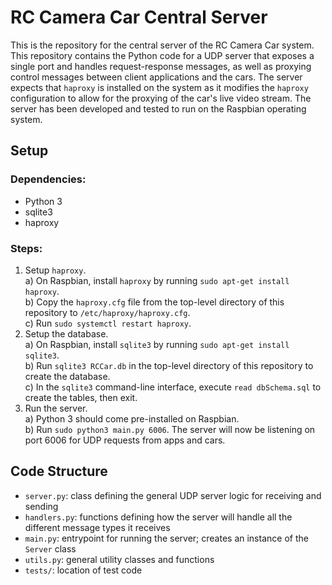 # RC Camera Car Central Server

This is the repository for the central server of the RC Camera Car system. This
repository contains the Python code for a UDP server that exposes a single port
and handles request-response messages, as well as proxying control messages
between client applications and the cars. The server expects that `haproxy` is
installed on the system as it modifies the `haproxy` configuration to allow for
the proxying of the car's live video stream. The server has been developed and
tested to run on the Raspbian operating system.

## Setup
### Dependencies:
* Python 3
* sqlite3
* haproxy

### Steps:
1. Setup `haproxy`.  
  a) On Raspbian, install `haproxy` by running `sudo apt-get install haproxy`.  
  b) Copy the `haproxy.cfg` file from the top-level directory of this repository
     to `/etc/haproxy/haproxy.cfg`.  
  c) Run `sudo systemctl restart haproxy`.  
2. Setup the database.  
  a) On Raspbian, install `sqlite3` by running `sudo apt-get install sqlite3`.  
  b) Run `sqlite3 RCCar.db` in the top-level directory of this repository to
     create the database.  
  c) In the `sqlite3` command-line interface, execute `read dbSchema.sql` to
     create the tables, then exit.  
3. Run the server.  
  a) Python 3 should come pre-installed on Raspbian.  
  b) Run `sudo python3 main.py 6006`. The server will now be listening on port
     6006 for UDP requests from apps and cars.  

## Code Structure
* `server.py`: class defining the general UDP server logic for receiving and
sending
* `handlers.py`: functions defining how the server will handle all the different
message types it receives
* `main.py`: entrypoint for running the server; creates an instance of the
`Server` class
* `utils.py`: general utility classes and functions
* `tests/`: location of test code
